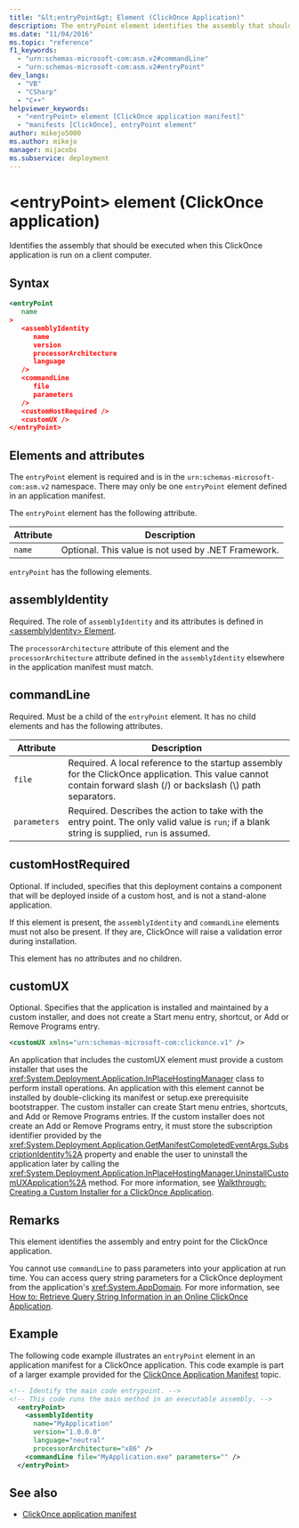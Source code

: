 ```yaml
---
title: "&lt;entryPoint&gt; Element (ClickOnce Application)"
description: The entryPoint element identifies the assembly that should be executed when this ClickOnce application is run on a client computer.
ms.date: "11/04/2016"
ms.topic: "reference"
f1_keywords:
  - "urn:schemas-microsoft-com:asm.v2#commandLine"
  - "urn:schemas-microsoft-com:asm.v2#entryPoint"
dev_langs:
  - "VB"
  - "CSharp"
  - "C++"
helpviewer_keywords:
  - "<entryPoint> element [ClickOnce application manifest]"
  - "manifests [ClickOnce], entryPoint element"
author: mikejo5000
ms.author: mikejo
manager: mijacobs
ms.subservice: deployment
---
```

# &lt;entryPoint&gt; element (ClickOnce application)

Identifies the assembly that should be executed when this ClickOnce application is run on a client computer.

## Syntax

```xml
<entryPoint
   name
>
   <assemblyIdentity
      name
      version
      processorArchitecture
      language
   />
   <commandLine
      file
      parameters
   />
   <customHostRequired />
   <customUX />
</entryPoint>
```

## Elements and attributes
 The `entryPoint` element is required and is in the `urn:schemas-microsoft-com:asm.v2` namespace. There may only be one `entryPoint` element defined in an application manifest.

 The `entryPoint` element has the following attribute.

|Attribute|Description|
|---------------|-----------------|
|`name`|Optional. This value is not used by .NET Framework.|

 `entryPoint` has the following elements.

## assemblyIdentity
 Required. The role of `assemblyIdentity` and its attributes is defined in [\<assemblyIdentity> Element](../deployment/assemblyidentity-element-clickonce-application.md).

 The `processorArchitecture` attribute of this element and the `processorArchitecture` attribute defined in the `assemblyIdentity` elsewhere in the application manifest must match.

## commandLine
 Required. Must be a child of the `entryPoint` element. It has no child elements and has the following attributes.

| Attribute | Description |
|--------------| - |
| `file` | Required. A local reference to the startup assembly for the ClickOnce application. This value cannot contain forward slash (/) or backslash (\\) path separators. |
| `parameters` | Required. Describes the action to take with the entry point. The only valid value is `run`; if a blank string is supplied, `run` is assumed. |

## customHostRequired
 Optional. If included, specifies that this deployment contains a component that will be deployed inside of a custom host, and is not a stand-alone application.

 If this element is present, the `assemblyIdentity` and `commandLine` elements must not also be present. If they are, ClickOnce will raise a validation error during installation.

 This element has no attributes and no children.

## customUX
 Optional. Specifies that the application is installed and maintained by a custom installer, and does not create a Start menu entry, shortcut, or Add or Remove Programs entry.

```xml
<customUX xmlns="urn:schemas-microsoft-com:clickonce.v1" />
```

 An application that includes the customUX element must provide a custom installer that uses the <xref:System.Deployment.Application.InPlaceHostingManager> class to perform install operations. An application with this element cannot be installed by double-clicking its manifest or setup.exe prerequisite bootstrapper. The custom installer can create Start menu entries, shortcuts, and Add or Remove Programs entries. If the custom installer does not create an Add or Remove Programs entry, it must store the subscription identifier provided by the <xref:System.Deployment.Application.GetManifestCompletedEventArgs.SubscriptionIdentity%2A> property and enable the user to uninstall the application later by calling the <xref:System.Deployment.Application.InPlaceHostingManager.UninstallCustomUXApplication%2A> method. For more information, see [Walkthrough: Creating a Custom Installer for a ClickOnce Application](../deployment/walkthrough-creating-a-custom-installer-for-a-clickonce-application.md).

## Remarks
 This element identifies the assembly and entry point for the ClickOnce application.

 You cannot use `commandLine` to pass parameters into your application at run time. You can access query string parameters for a ClickOnce deployment from the application's <xref:System.AppDomain>. For more information, see [How to: Retrieve Query String Information in an Online ClickOnce Application](../deployment/how-to-retrieve-query-string-information-in-an-online-clickonce-application.md).

## Example
 The following code example illustrates an `entryPoint` element in an application manifest for a ClickOnce application. This code example is part of a larger example provided for the [ClickOnce Application Manifest](../deployment/clickonce-application-manifest.md) topic.

```xml
<!-- Identify the main code entrypoint. -->
<!-- This code runs the main method in an executable assembly. -->
  <entryPoint>
    <assemblyIdentity
      name="MyApplication"
      version="1.0.0.0"
      language="neutral"
      processorArchitecture="x86" />
    <commandLine file="MyApplication.exe" parameters="" />
  </entryPoint>
```

## See also
- [ClickOnce application manifest](../deployment/clickonce-application-manifest.md)
